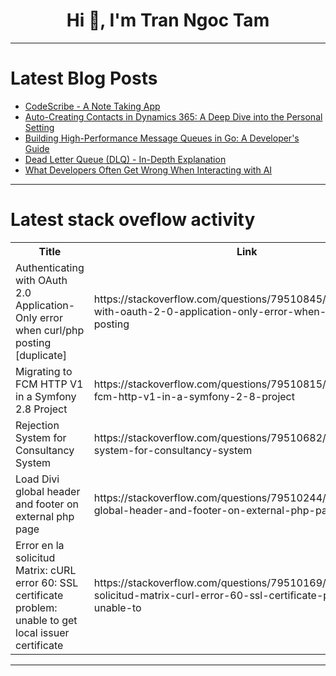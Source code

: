 <h1 align="center">Hi 👋, I'm Tran Ngoc Tam</h1>

---

# Latest Blog Posts 
<!-- BLOG-POST-LIST:START -->
- [CodeScribe - A Note Taking App](https://dev.to/imrancodes/codescribe-a-note-taking-app-224)
- [Auto-Creating Contacts in Dynamics 365: A Deep Dive into the Personal Setting](https://dev.to/nikhildynamicsce/auto-creating-contacts-in-dynamics-365-a-deep-dive-into-the-personal-setting-1fgb)
- [Building High-Performance Message Queues in Go: A Developer&#39;s Guide](https://dev.to/aaravjoshi/building-high-performance-message-queues-in-go-a-developers-guide-1ic7)
- [Dead Letter Queue &lpar;DLQ&rpar; - In-Depth Explanation](https://dev.to/devcorner/dead-letter-queue-dlq-in-depth-explanation-32o)
- [What Developers Often Get Wrong When Interacting with AI](https://dev.to/iredox10/what-developers-often-get-wrong-when-interacting-with-ai-3c2d)
<!-- BLOG-POST-LIST:END -->

---

# Latest stack oveflow activity
<table>
  <tr><th>Title</th><th>Link</th></tr>
  <!-- STACKOVERFLOW:START --><tr><td>Authenticating with OAuth 2.0 Application-Only error when curl/php posting [duplicate]</td><td>https://stackoverflow.com/questions/79510845/authenticating-with-oauth-2-0-application-only-error-when-curl-php-posting</td></tr><tr><td>Migrating to FCM HTTP V1 in a Symfony 2.8 Project</td><td>https://stackoverflow.com/questions/79510815/migrating-to-fcm-http-v1-in-a-symfony-2-8-project</td></tr><tr><td>Rejection System for Consultancy System</td><td>https://stackoverflow.com/questions/79510682/rejection-system-for-consultancy-system</td></tr><tr><td>Load Divi global header and footer on external php page</td><td>https://stackoverflow.com/questions/79510244/load-divi-global-header-and-footer-on-external-php-page</td></tr><tr><td>Error en la solicitud Matrix: cURL error 60: SSL certificate problem: unable to get local issuer certificate</td><td>https://stackoverflow.com/questions/79510169/error-en-la-solicitud-matrix-curl-error-60-ssl-certificate-problem-unable-to</td></tr><!-- STACKOVERFLOW:END -->
</table>

---


